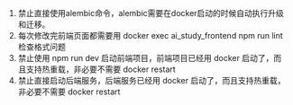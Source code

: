 1. 禁止直接使用alembic命令，alembic需要在docker启动的时候自动执行升级和迁移。
2. 每次修改完前端页面都需要用 docker exec ai_study_frontend npm run lint 检查格式问题
3. 禁止使用 npm run dev 启动前端项目，前端项目已经用 docker 启动了，而且支持热重载，非必要不需要 docker restart
4. 禁止直接启动后端服务，后端服务已经用 docker 启动了，而且支持热重载，非必要不需要 docker restart